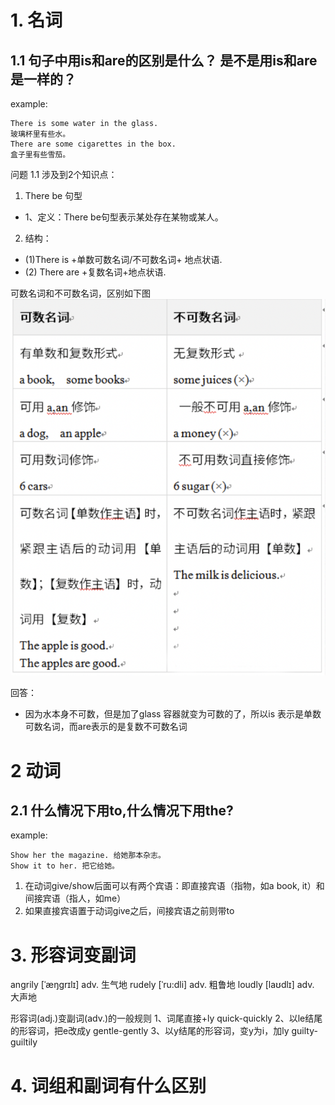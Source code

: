 # 1. 名词
## 1.1 句子中用is和are的区别是什么？ 是不是用is和are是一样的？

example:
```
There is some water in the glass.
玻璃杯里有些水。
There are some cigarettes in the box.
盒子里有些雪茄。
```
问题 1.1 涉及到2个知识点：
1.  There be 句型
- 1、定义：There be句型表示某处存在某物或某人。
2. 结构：
- (1)There is +单数可数名词/不可数名词+ 地点状语.
- (2) There are +复数名词+地点状语.

可数名词和不可数名词，区别如下图
![名词句型解释](../img/名词解析.png)

回答：
- 因为水本身不可数，但是加了glass 容器就变为可数的了，所以is 表示是单数可数名词，而are表示的是复数不可数名词


# 2 动词
## 2.1 什么情况下用to,什么情况下用the?
example:
```
Show her the magazine. 给她那本杂志。
Show it to her. 把它给她。
```
1. 在动词give/show后面可以有两个宾语：即直接宾语（指物，如a book, it）和间接宾语（指人，如me）
2. 如果直接宾语置于动词give之后，间接宾语之前则带to



# 3. 形容词变副词

angrily [ˈæŋɡrɪlɪ] adv. 生气地
rudely [ˈru:dli] adv. 粗鲁地
loudly [laʊdlɪ] adv. 大声地

形容词(adj.)变副词(adv.)的一般规则
1、词尾直接+ly quick-quickly
2、以le结尾的形容词，把e改成y gentle-gently
3、以y结尾的形容词，变y为i，加ly guilty-guiltily



# 4. 词组和副词有什么区别
